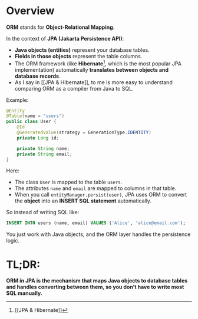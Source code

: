 # Overview
**ORM** stands for **Object-Relational Mapping**.

In the context of **JPA (Jakarta Persistence API)**:
- **Java objects (entities)** represent your database tables.
- **Fields in those objects** represent the table columns.
- The ORM framework (like **Hibernate**[^1], which is the most popular JPA implementation) automatically **translates between objects and database records**.
- As I say in [[JPA & Hibernate]], to me is more easy to understand comparing ORM as a compiler from Java to SQL.

Example:
```java
@Entity
@Table(name = "users")
public class User {
    @Id
    @GeneratedValue(strategy = GenerationType.IDENTITY)
    private Long id;

    private String name;
    private String email;
}
```

Here:

- The class `User` is mapped to the table `users`.
- The attributes `name` and `email` are mapped to columns in that table.
- When you call `entityManager.persist(user)`, JPA uses ORM to convert the **object** into an **INSERT SQL statement** automatically.

So instead of writing SQL like:
```sql
INSERT INTO users (name, email) VALUES ('Alice', 'alice@email.com');
```

You just work with Java objects, and the ORM layer handles the persistence logic.

# TL;DR:  
**ORM in JPA is the mechanism that maps Java objects to database tables and handles converting between them, so you don’t have to write most SQL manually.**

[^1]: [[JPA & Hibernate]]
